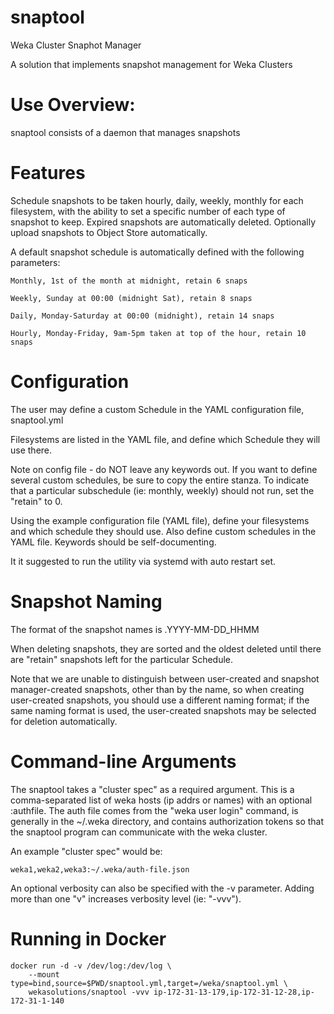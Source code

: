 # snaptool
Weka Cluster Snaphot Manager


A solution that implements snapshot management for Weka Clusters

# Use Overview:  

snaptool consists of a daemon that manages snapshots

# Features

Schedule snapshots to be taken hourly, daily, weekly, monthly for each filesystem, with the ability to set a specific number of each type of snapshot to keep.   Expired snapshots are automatically deleted.  Optionally upload snapshots to Object Store automatically.

A default snapshot schedule is automatically defined with the following parameters:

    Monthly, 1st of the month at midnight, retain 6 snaps
    
    Weekly, Sunday at 00:00 (midnight Sat), retain 8 snaps
    
    Daily, Monday-Saturday at 00:00 (midnight), retain 14 snaps
    
    Hourly, Monday-Friday, 9am-5pm taken at top of the hour, retain 10 snaps

# Configuration

The user may define a custom Schedule in the YAML configuration file, snaptool.yml

Filesystems are listed in the YAML file, and define which Schedule they will use there.

Note on config file - do NOT leave any keywords out.  If you want to define several custom schedules, be sure to copy the entire stanza.  To indicate that a particular subschedule (ie: monthly, weekly) should not run, set the "retain" to 0. 

Using the example configuration file (YAML file), define your filesystems and which schedule they should use.  Also define custom schedules in the YAML file.  Keywords should be self-documenting.

It it suggested to run the utility via systemd with auto restart set.

# Snapshot Naming

The format of the snapshot names is <schedule>.YYYY-MM-DD_HHMM
    
When deleting snapshots, they are sorted and the oldest deleted until there are "retain" snapshots left for the particular Schedule.

Note that we are unable to distinguish between user-created and snapshot manager-created snapshots, other than by the name, so when creating user-created snapshots, you should use a different naming format; if the same naming format is used, the user-created snapshots may be selected for deletion automatically.

# Command-line Arguments

The snaptool takes a "cluster spec" as a required argument.  This is a comma-separated list of weka hosts (ip addrs or names) with an optional :authfile.   The auth file comes from the "weka user login" command, is generally in the ~/.weka directory, and contains authorization tokens so that the snaptool program can communicate with the weka cluster.

An example "cluster spec" would be:

    weka1,weka2,weka3:~/.weka/auth-file.json

An optional verbosity can also be specified with the -v parameter.   Adding more than one "v" increases verbosity level (ie: "-vvv").

# Running in Docker

```
docker run -d -v /dev/log:/dev/log \
    --mount type=bind,source=$PWD/snaptool.yml,target=/weka/snaptool.yml \
    wekasolutions/snaptool -vvv ip-172-31-13-179,ip-172-31-12-28,ip-172-31-1-140
```

